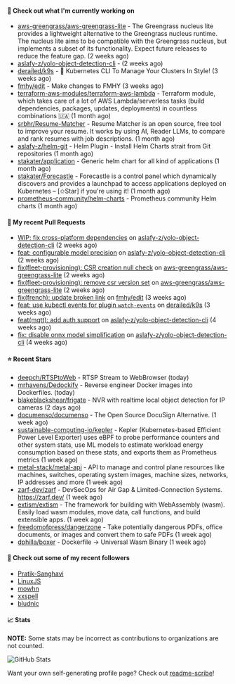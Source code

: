 #### 👷 Check out what I'm currently working on

- [aws-greengrass/aws-greengrass-lite](https://github.com/aws-greengrass/aws-greengrass-lite) - The Greengrass nucleus lite provides a lightweight alternative to the Greengrass nucleus runtime. The nucleus lite aims to be compatible with the Greengrass nucleus, but implements a subset of its functionality. Expect future releases to reduce the feature gap. (2 weeks ago)
- [aslafy-z/yolo-object-detection-cli](https://github.com/aslafy-z/yolo-object-detection-cli) -  (2 weeks ago)
- [derailed/k9s](https://github.com/derailed/k9s) - 🐶 Kubernetes CLI To Manage Your Clusters In Style! (3 weeks ago)
- [fmhy/edit](https://github.com/fmhy/edit) - Make changes to FMHY (3 weeks ago)
- [terraform-aws-modules/terraform-aws-lambda](https://github.com/terraform-aws-modules/terraform-aws-lambda) - Terraform module, which takes care of a lot of AWS Lambda/serverless tasks (build dependencies, packages, updates, deployments) in countless combinations 🇺🇦 (1 month ago)
- [srbhr/Resume-Matcher](https://github.com/srbhr/Resume-Matcher) - Resume Matcher is an open source, free tool to improve your resume. It works by using AI, Reader LLMs, to compare and rank resumes with job descriptions.  (1 month ago)
- [aslafy-z/helm-git](https://github.com/aslafy-z/helm-git) - Helm Plugin - Install Helm Charts strait from Git repositories (1 month ago)
- [stakater/application](https://github.com/stakater/application) - Generic helm chart for all kind of applications (1 month ago)
- [stakater/Forecastle](https://github.com/stakater/Forecastle) - Forecastle is a control panel which dynamically discovers and provides a launchpad to access applications deployed on Kubernetes  – [✩Star] if you&#39;re using it! (1 month ago)
- [prometheus-community/helm-charts](https://github.com/prometheus-community/helm-charts) - Prometheus community Helm charts (1 month ago)



#### 🔨 My recent Pull Requests

- [WIP: fix cross-platform dependencies](https://github.com/aslafy-z/yolo-object-detection-cli/pull/42) on [aslafy-z/yolo-object-detection-cli](https://github.com/aslafy-z/yolo-object-detection-cli) (2 weeks ago)
- [feat: configurable model precision](https://github.com/aslafy-z/yolo-object-detection-cli/pull/41) on [aslafy-z/yolo-object-detection-cli](https://github.com/aslafy-z/yolo-object-detection-cli) (2 weeks ago)
- [fix(fleet-provisioning): CSR creation null check](https://github.com/aws-greengrass/aws-greengrass-lite/pull/793) on [aws-greengrass/aws-greengrass-lite](https://github.com/aws-greengrass/aws-greengrass-lite) (2 weeks ago)
- [fix(fleet-provisioning): remove csr version set](https://github.com/aws-greengrass/aws-greengrass-lite/pull/792) on [aws-greengrass/aws-greengrass-lite](https://github.com/aws-greengrass/aws-greengrass-lite) (2 weeks ago)
- [fix(french): update broken link](https://github.com/fmhy/edit/pull/2859) on [fmhy/edit](https://github.com/fmhy/edit) (3 weeks ago)
- [feat: use kubectl events for plugin `watch-events`](https://github.com/derailed/k9s/pull/3062) on [derailed/k9s](https://github.com/derailed/k9s) (3 weeks ago)
- [feat(mqtt): add auth support](https://github.com/aslafy-z/yolo-object-detection-cli/pull/40) on [aslafy-z/yolo-object-detection-cli](https://github.com/aslafy-z/yolo-object-detection-cli) (4 weeks ago)
- [fix: disable onnx model simplification](https://github.com/aslafy-z/yolo-object-detection-cli/pull/39) on [aslafy-z/yolo-object-detection-cli](https://github.com/aslafy-z/yolo-object-detection-cli) (4 weeks ago)

#### ⭐ Recent Stars

- [deepch/RTSPtoWeb](https://github.com/deepch/RTSPtoWeb) - RTSP Stream to WebBrowser (today)
- [mrhavens/Dedockify](https://github.com/mrhavens/Dedockify) - Reverse engineer Docker images into Dockerfiles. (today)
- [blakeblackshear/frigate](https://github.com/blakeblackshear/frigate) - NVR with realtime local object detection for IP cameras (2 days ago)
- [documenso/documenso](https://github.com/documenso/documenso) - The Open Source DocuSign Alternative. (1 week ago)
- [sustainable-computing-io/kepler](https://github.com/sustainable-computing-io/kepler) - Kepler (Kubernetes-based Efficient Power Level Exporter) uses eBPF to probe performance counters and other system stats, use ML models to estimate workload energy consumption based on these stats, and exports them as Prometheus metrics (1 week ago)
- [metal-stack/metal-api](https://github.com/metal-stack/metal-api) - API to manage and control plane resources like machines, switches, operating system images, machine sizes, networks, IP addresses and more (1 week ago)
- [zarf-dev/zarf](https://github.com/zarf-dev/zarf) - DevSecOps for Air Gap &amp; Limited-Connection Systems. https://zarf.dev/ (1 week ago)
- [extism/extism](https://github.com/extism/extism) - The framework for building with WebAssembly (wasm). Easily load wasm modules, move data, call functions, and build extensible apps. (1 week ago)
- [freedomofpress/dangerzone](https://github.com/freedomofpress/dangerzone) - Take potentially dangerous PDFs, office documents, or images and convert them to safe PDFs (1 week ago)
- [dphilla/boxer](https://github.com/dphilla/boxer) - Dockerfile → Universal Wasm Binary (1 week ago)

#### 👯 Check out some of my recent followers

- [Pratik-Sanghavi](https://github.com/Pratik-Sanghavi)
- [LinuxJS](https://github.com/LinuxJS)
- [mowhn](https://github.com/mowhn)
- [xxspell](https://github.com/xxspell)
- [bludnic](https://github.com/bludnic)

#### 📈 Stats

**NOTE:** Some stats may be incorrect as contributions to organizations
are not counted.

![GitHub Stats](https://github-readme-stats.vercel.app/api?username=aslafy-z&count_private=false&theme=tokyonight&show_icons=true)

Want your own self-generating profile page? Check out [readme-scribe](https://github.com/muesli/readme-scribe)!
